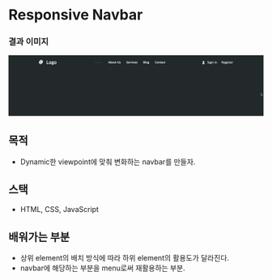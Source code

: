 # Responsive Navbar

### 결과 이미지
![responsive_navbar.gif](responsive_navbar.gif)

## 목적
- Dynamic한 viewpoint에 맞춰 변화하는 navbar를 만들자.
## 스택

- HTML, CSS, JavaScript

## 배워가는 부분
- 상위 element의 배치 방식에 따라 하위 element의 활용도가 달라진다.
- navbar에 해당하는 부분을 menu로써 재활용하는 부분.
